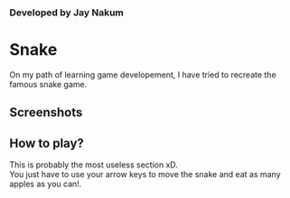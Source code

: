 ### Developed by Jay Nakum

# Snake
On my path of learning game developement, I have tried to recreate the famous snake game.

## Screenshots


## How to play?
This is probably the most useless section xD.  
You just have to use your arrow keys to move the snake and eat as many apples as you can!.
